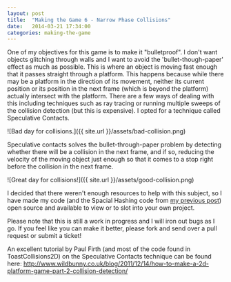 ```yaml
---
layout: post
title:  "Making the Game 6 - Narrow Phase Collisions"
date:   2014-03-21 17:34:00
categories: making-the-game
---
```


One of my objectives for this game is to make it "bulletproof". I don't want objects glitching through walls and I want to avoid the 'bullet-though-paper' effect as much as possible. This is where an object is moving fast enough that it passes straight through a platform. This happens because while there may be a platform in the direction of its movement, neither its current position or its position in the next frame (which is beyond the platform) actually intersect with the platform. There are a few ways of dealing with this including techniques such as ray tracing or running multiple sweeps of the collision detection (but this is expensive). I opted for a technique called Speculative Contacts.

![Bad day for collisions.]({{ site.url }}/assets/bad-collision.png)

Speculative contacts solves the bullet-through-paper problem by detecting whether there will be a collision in the next frame, and if so, reducing the velocity of the moving object just enough so that it comes to a stop right before the collision in the next frame.

![Great day for collisions!]({{ site.url }}/assets/good-collision.png)

I decided that there weren't enough resources to help with this subject, so I have made my code (and the Spacial Hashing code from <a href="/making-the-game/2014/03/21/making-the-game-part-5.html#content">my previous post</a>) open source and available to view or to slot into your own project.


<div class="github-widget" data-repo="henryeverett/ToastCollisions2D"></div>


Please note that this is still a work in progress and I will iron out bugs as I go. If you feel like you can make it better, please fork and send over a pull request or submit a ticket!

An excellent tutorial by Paul Firth (and most of the code found in ToastCollisions2D) on the Speculative Contacts technique can be found here:
<a href="http://www.wildbunny.co.uk/blog/2011/12/14/how-to-make-a-2d-platform-game-part-2-collision-detection/" target="_blank">http://www.wildbunny.co.uk/blog/2011/12/14/how-to-make-a-2d-platform-game-part-2-collision-detection/</a>
